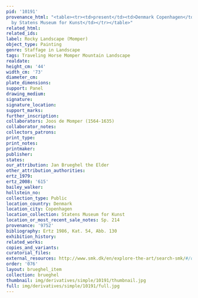 ```yaml
---
pid: '10191'
provenance_html: "<table><tr><td>present</td><td>Denmark Copenhagen</td><td>Purchased
  by Statens Museum for Kunst</td></tr></table>"
related_html: 
related_ids: 
label: Rocky Landscape (Momper)
object_type: Painting
genre: Staffage in Landscape
tags: Traveling Horse Momper Mountain Landscape
realdate: 
height_cm: '44'
width_cm: '73'
diameter_cm: 
plate_dimensions: 
support: Panel
drawing_medium: 
signature: 
signature_location: 
support_marks: 
further_inscription: 
collaborators: Joos de Momper (1564-1635)
collaborator_notes: 
collectors_patrons: 
print_type: 
print_notes: 
printmaker: 
publisher: 
states: 
our_attribution: Jan Brueghel the Elder
other_attribution_authorities: 
ertz_1979: 
ertz_2008: '615'
bailey_walker: 
hollstein_no: 
collection_type: Public
location_country: Denmark
location_city: Copenhagen
location_collection: Statens Museum for Kunst
location_or_most_recent_sale_notes: Sp. 214
provenance: '9752'
bibliography: Ertz 1986, Kat. 54, Abb. 130
exhibition_history: 
related_works: 
copies_and_variants: 
curatorial_files: 
external_resources: http://www.smk.dk/en/explore-the-art/search-smk/#/detail/KMSsp214
order: '076'
layout: brueghel_item
collection: brueghel
thumbnail: img/derivatives/simple/10191/thumbnail.jpg
full: img/derivatives/simple/10191/full.jpg
---
```

